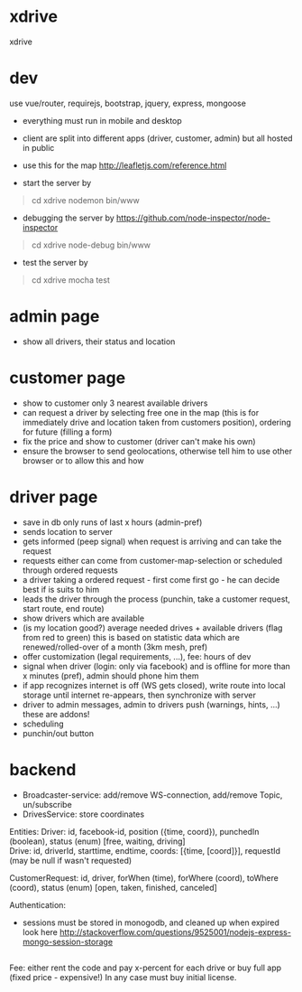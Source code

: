 # xdrive
xdrive

# dev
use vue/router, requirejs, bootstrap, jquery, express, mongoose

- everything must run in mobile and desktop

- client are split into different apps (driver, customer, admin)
  but all hosted in public

- use this for the map http://leafletjs.com/reference.html

- start the server by
> cd xdrive
> nodemon bin/www

- debugging the server by
https://github.com/node-inspector/node-inspector
> cd xdrive
> node-debug bin/www

- test the server by
> cd xdrive
> mocha test


# admin page
- show all drivers, their status and location

# customer page
- show to customer only 3 nearest available drivers
- can request a driver by selecting free one in the map (this is for immediately drive and location taken from
  customers position), ordering for future (filling a form)
- fix the price and show to customer (driver can't make his own)
- ensure the browser to send geolocations, otherwise tell him to use other browser or to allow this and how

# driver page
- save in db only runs of last x hours (admin-pref)
- sends location to server
- gets informed (peep signal) when request is arriving and can take the request
- requests either can come from customer-map-selection or scheduled through ordered requests
- a driver taking a ordered request - first come first go - he can decide best if is suits to him
- leads the driver through the process (punchin, take a customer request, start route, end route)
- show drivers which are available
- (is my location good?) average needed drives + available drivers
  (flag from red to green)
 this is based on statistic data which are renewed/rolled-over of a month
  (3km mesh, pref)
- offer customization (legal requirements, ...), fee: hours of dev
- signal when driver (login: only via facebook) and is offline for more
  than x minutes (pref), admin should phone him them
- if app recognizes internet is off (WS gets closed), write route into local
  storage until internet re-appears, then synchronize with server
- driver to admin messages, admin to drivers push (warnings, hints, ...)
  these are addons!
- scheduling
- punchin/out button

# backend
- Broadcaster-service: add/remove WS-connection, add/remove Topic, un/subscribe
- DrivesService: store coordinates

Entities:
Driver: id, facebook-id, position ({time, coord}), punchedIn (boolean), status (enum) [free, waiting, driving]      
Drive: id, driverId, starttime, endtime, coords: [{time, [coord]}], requestId (may be null if wasn't requested)

CustomerRequest: id, driver, forWhen (time), forWhere (coord), toWhere (coord), status (enum) [open, taken, finished, canceled]

Authentication:
- sessions must be stored in monogodb, and cleaned up when expired
 look here http://stackoverflow.com/questions/9525001/nodejs-express-mongo-session-storage


##
Fee: either rent the code and pay x-percent for each drive or
buy full app (fixed price - expensive!)
In any case must buy initial license.
